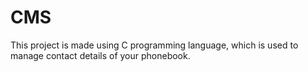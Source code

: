 # CMS
This project is made using C programming language, which is used to manage contact details of your phonebook.
